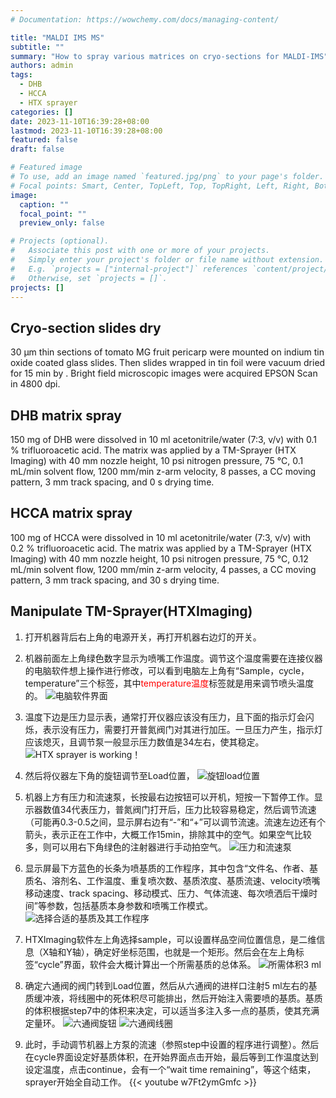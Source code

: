 ```yaml
---
# Documentation: https://wowchemy.com/docs/managing-content/

title: "MALDI IMS MS"
subtitle: ""
summary: "How to spray various matrices on cryo-sections for MALDI-IMS"
authors: admin
tags: 
  - DHB
  - HCCA
  - HTX sprayer
categories: []
date: 2023-11-10T16:39:28+08:00
lastmod: 2023-11-10T16:39:28+08:00
featured: false
draft: false

# Featured image
# To use, add an image named `featured.jpg/png` to your page's folder.
# Focal points: Smart, Center, TopLeft, Top, TopRight, Left, Right, BottomLeft, Bottom, BottomRight.
image:
  caption: ""
  focal_point: ""
  preview_only: false

# Projects (optional).
#   Associate this post with one or more of your projects.
#   Simply enter your project's folder or file name without extension.
#   E.g. `projects = ["internal-project"]` references `content/project/deep-learning/index.md`.
#   Otherwise, set `projects = []`.
projects: []
---
```

## Cryo-section slides dry
30 µm thin sections of tomato MG fruit pericarp were mounted on indium tin oxide coated glass slides. Then slides wrapped in tin foil were vacuum dried for 15 min by . Bright field microscopic images were acquired EPSON Scan in 4800 dpi. 
## DHB matrix spray
150 mg of DHB were dissolved in 10 ml acetonitrile/water (7:3, v/v) with 0.1 % trifluoroacetic acid. The matrix was applied by a TM-Sprayer (HTX Imaging) with 40 mm nozzle height, 10 psi nitrogen pressure, 75 °C, 0.1 mL/min solvent flow, 1200 mm/min z-arm velocity, 8 passes, a CC moving pattern, 3 mm track spacing, and 0 s drying time.
## HCCA matrix spray
100 mg of HCCA were dissolved in 10 ml acetonitrile/water (7:3, v/v) with 0.2 % trifluoroacetic acid. The matrix was applied by a TM-Sprayer (HTX Imaging) with 40 mm nozzle height, 10 psi nitrogen pressure, 75 °C, 0.12 mL/min solvent flow, 1200 mm/min z-arm velocity, 4 passes, a CC moving pattern, 3 mm track spacing, and 30 s drying time.
## Manipulate TM-Sprayer(HTXImaging) 
1. 打开机器背后右上角的电源开关，再打开机器右边灯的开关。
2. 机器前面左上角绿色数字显示为喷嘴工作温度。调节这个温度需要在连接仪器的电脑软件想上操作进行修改，可以看到电脑左上角有“Sample，cycle，temperature”三个标签，其中<font color=red>temperature温度</font>标签就是用来调节喷头温度的。
![电脑软件界面](7A618664-9C90-4EA8-B112-2F4D83EC7897_1_105_c.jpeg)
3. 温度下边是压力显示表，通常打开仪器应该没有压力，且下面的指示灯会闪烁，表示没有压力，需要打开普氮阀门对其进行加压。一旦压力产生，指示灯应该熄灭，且调节泵一般显示压力数值是34左右，使其稳定。
![HTX sprayer is working！](image.png)

4. 然后将仪器左下角的旋钮调节至Load位置，
![旋钮load位置](3C701D66-CF31-4A6F-9F8E-BA3A6793B3A6_1_105_c.jpeg)
5. 机器上方有压力和流速泵，长按最右边按钮可以开机，短按一下暂停工作。显示器数值34代表压力，普氮阀门打开后，压力比较容易稳定，然后调节流速（可能再0.3-0.5之间，显示屏右边有“-”和“+”可以调节流速。流速左边还有个箭头，表示正在工作中，大概工作15min，排除其中的空气。如果空气比较多，则可以用右下角绿色的注射器进行手动拍空气。
![压力和流速泵](219A7A2E-B348-4859-ADCD-ACDAB4396311_1_105_c.jpeg)
6. 显示屏最下方蓝色的长条为喷基质的工作程序，其中包含“文件名、作者、基质名、溶剂名、工作温度、重复喷次数、基质浓度、基质流速、velocity喷嘴移动速度、track spacing、移动模式、压力、气体流速、每次喷洒后干燥时间”等参数，包括基质本身参数和喷嘴工作模式。
![选择合适的基质及其工作程序](7A618664-9C90-4EA8-B112-2F4D83EC7897_1_105_c-1.jpeg)
7. HTXImaging软件左上角选择sample，可以设置样品空间位置信息，是二维信息（X轴和Y轴），确定好坐标范围，也就是一个矩形。然后会在左上角标签“cycle”界面，软件会大概计算出一个所需基质的总体系。
![所需体积3 ml](image-1.png)
8. 确定六通阀的阀门转到Load位置，然后从六通阀的进样口注射5 ml左右的基质缓冲液，将线圈中的死体积尽可能排出，然后开始注入需要喷的基质。基质的体积根据step7中的体积来决定，可以适当多注入多一点的基质，使其充满定量环。
![六通阀旋钮](image-2.png)
![六通阀线圈](D8FB204D-BD06-4353-87BD-4DECF06FA954_1_105_c.jpeg)
9. 此时，手动调节机器上方泵的流速（参照step中设置的程序进行调整）。然后在cycle界面设定好基质体积，在开始界面点击开始，最后等到工作温度达到设定温度，点击continue，会有一个“wait time remaining”，等这个结束，sprayer开始全自动工作。
{{< youtube w7Ft2ymGmfc >}}